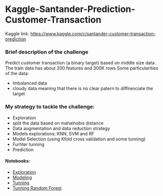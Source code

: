 # Kaggle-Santander-Prediction-Customer-Transaction
Kaggle link: https://www.kaggle.com/c/santander-customer-transaction-prediction

### Brief description of the challenge

Predict customer transaction (a binary target) based on middle size data. The train data has about 200 features and 300K rows
Some particularities of the data:
* Imbalanced data
* cloudy data meaning that there is no clear patern to diffirenciate the target

### My strategy to tackle the challenge:
* Exploration
* split the data based on mahalnobis distance
* Data augmentation and data reduction strategy
* Models explorations: KNN, SVM and RF
* Model Selection (using Kfold cross validation and some tunning)
* Furhter tunning
* Prediction

#### Notebooks:
* [Exploration](https://github.com/miguelmayhem92/Kaggle-Santander-Prediction-Customer-Transaction/blob/main/CST_explo.ipynb)
* [Modeling](https://github.com/miguelmayhem92/Kaggle-Santander-Prediction-Customer-Transaction/blob/main/CST_modeling.ipynb)
* [Tunning](https://github.com/miguelmayhem92/Kaggle_Santander/blob/main/CST_Tunning.ipynb)
* [Tunning Random Forest](https://github.com/miguelmayhem92/Kaggle_Santander/blob/main/CST_RF_Tunning.ipynb)
